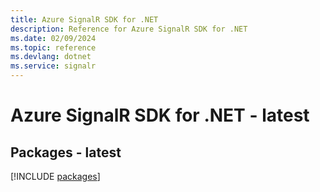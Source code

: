 ```yaml
---
title: Azure SignalR SDK for .NET
description: Reference for Azure SignalR SDK for .NET
ms.date: 02/09/2024
ms.topic: reference
ms.devlang: dotnet
ms.service: signalr
---
```

# Azure SignalR SDK for .NET - latest
## Packages - latest
[!INCLUDE [packages](signalr-index.md)]